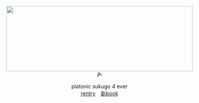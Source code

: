<div align = "center">
  
<img src="https://files.catbox.moe/vpdgjx.png" width="500" height="175">
<br>
𝜗ৎ

platonic sukugo 4 ever<br>
<a href="https://rentry.co/1nfiniteshrine">rentry</a>　<a href="https://getou.atabook.org">新book</a>
